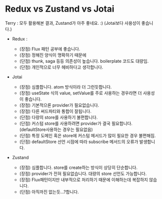 # Redux vs Zustand vs Jotai

Terry : 모두 활용해본 결과, Zustand가 아주 좋네요. :) (Jotai보다 사용성이 좋습니다.)
- Redux : 
    - (장점) Flux 패턴 공부에 좋습니다.
    - (장점) 정해진 양식이 명확하기 때문에 
    - (단점) thunk, saga 등등 의존성이 높습니다. boilerplate 코드도 대량임.
    - (단점) 개인적으로 너무 헤비하다고 생각합니다.
- Jotai
    - (장점) 심플합니다. atom 방식이라 더 그런듯합니다.
    - (장점) useState 식의 value, setValue를 주로 사용하는 경우라면 더 사용성이 좋습니다. 
    - (장점) 기본적으론 provider가 필요없습니다.
    - (장점) 다른 써드파티와 통합이 잘됩니다.
    - (단점) 다량의 store를 사용하기 불편합니다.
    - (단점) 커스텀 store를 사용하려면 provider가 결국 필요합니다.(defaultStore사용하는 경우는 필요없음)
    - (단점) 특정 도메인 혹은 store에 커스텀 메서드가 많이 필요한 경우 불편해짐.
    - (단점) defaultStore 선언 시점에 따라 subscribe 메서드의 오류가 발생합니다.

- Zustand
    - (장점) 심플합니다. store를 create하는 방식이 상당히 단순합니다.
    - (장점) provider가 전혀 필요없습니다. 대량의 store 선언도 가능합니다.
    - (장점) Flux패턴이지만 내부적으로 처리하기 때문에 이해하는데 복잡하지 않습니다.
    - (단점) 아직까진 없는듯...?합니다.
